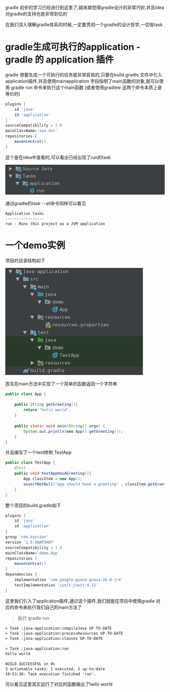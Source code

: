 gradle 初步的学习已经进行到这里了,越来越觉得gradle设计的非常巧妙,并且idea对gradle的支持也是非常到位的

在我们深入理解gradle体系的时候,一定要贯彻一个gradle的设计哲学,一切皆task

# gradle生成可执行的application - gradle 的 application 插件

gradle 想要生成一个可执行的任务是非常容易的,只要在build.gradle 文件中引入application插件,并且使用mainapplication 字段指明了main函数的对象,就可以使用 gradle run 命令来执行这个main函数 (或者使用gradlew 这两个命令本质上是等价的)

```groovy
plugins {
    id 'java'
    id 'application'
}
sourceCompatibility = 1.8
mainClassName='xxx.Xxx'
repositories {
    mavenCentral()
}
```

这个是在idea中查看的,可以看出已经出现了run的task

![](blogimg/gradle/3.png)


通过gradle的task --all命令同样可以看见

```
Application tasks
-----------------
run - Runs this project as a JVM application
```

# 一个demo实例

项目的目录结构如下

![](blogimg/gradle/4.png)

首先在main方法中实现了一个简单的函数返回一个字符串

```java
public class App {

    public String getGreeting(){
        return "hello world";
    }

    public static void main(String[] args) {
        System.out.println(new App().getGreeting());
    }
}
```

并且编写了一个test样例 TestApp

```java
public class TestApp {
    @Test
    public void testAppHasAGreeting(){
        App classItem = new App();
        assertNotNull("app should have a greeting" , classItem.getGreeting());
    }
}
```

整个项目的build.gradle如下

```groovy
plugins {
    id 'java'
    id 'application'
}
group 'com.kyssion'
version '1.0-SNAPSHOT'
sourceCompatibility = 1.8
mainClassName='demo.App'
repositories {
    mavenCentral()
}
dependencies {
    implementation 'com.google.guava:guava:26.0-jre'
    testImplementation 'junit:junit:4.12'
}
```

这里我们引入了application插件,通过这个插件,我们就能在项目中使用gradle 对应的命令来执行我们自己的main方法了

> 执行 gradle run

```
> Task :java-application:compileJava UP-TO-DATE
> Task :java-application:processResources UP-TO-DATE
> Task :java-application:classes UP-TO-DATE

> Task :java-application:run
hello world

BUILD SUCCESSFUL in 0s
3 actionable tasks: 1 executed, 2 up-to-date
10:53:30: Task execution finished 'run'.
```

可以看见这里其实运行了对应的函数输出了hello world